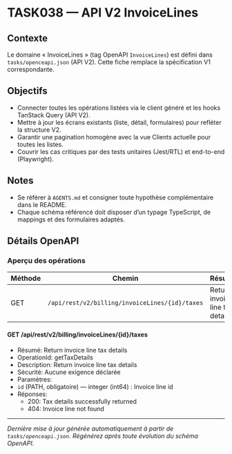 # TASK038 — API V2 InvoiceLines

## Contexte
Le domaine « InvoiceLines » (tag OpenAPI `InvoiceLines`) est défini dans `tasks/openceapi.json` (API V2). Cette fiche remplace la spécification V1 correspondante.

## Objectifs
- Connecter toutes les opérations listées via le client généré et les hooks TanStack Query (API V2).
- Mettre à jour les écrans existants (liste, détail, formulaires) pour refléter la structure V2.
- Garantir une pagination homogène avec la vue Clients actuelle pour toutes les listes.
- Couvrir les cas critiques par des tests unitaires (Jest/RTL) et end-to-end (Playwright).

## Notes
- Se référer à `AGENTS.md` et consigner toute hypothèse complémentaire dans le README.
- Chaque schéma référencé doit disposer d’un typage TypeScript, de mappings et des formulaires adaptés.

## Détails OpenAPI

### Aperçu des opérations

| Méthode | Chemin | Résumé | OperationId |
| --- | --- | --- | --- |
| GET | `/api/rest/v2/billing/invoiceLines/{id}/taxes` | Return invoice line tax details | getTaxDetails |

#### GET /api/rest/v2/billing/invoiceLines/{id}/taxes

- Résumé: Return invoice line tax details
- OperationId: getTaxDetails
- Description: Return invoice line tax details
- Sécurité: Aucune exigence déclarée
- Paramètres:
- `id` (PATH, obligatoire) — integer (int64) : Invoice line id
- Réponses:
  - 200: Tax details successfully returned
  - 404: Invoice line not found

---

_Dernière mise à jour générée automatiquement à partir de `tasks/openceapi.json`. Régénérez après toute évolution du schéma OpenAPI._
